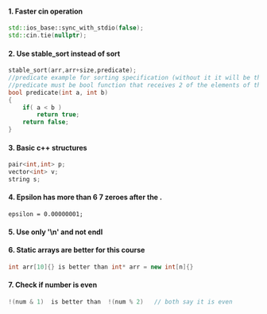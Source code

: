 #### 1. Faster cin operation ####
```c++
std::ios_base::sync_with_stdio(false);
std::cin.tie(nullptr);
```

#### 2. Use stable_sort instead of sort ####
```c++
stable_sort(arr,arr+size,predicate);
//predicate example for sorting specification (without it it will be the default)
//predicate must be bool function that receives 2 of the elements of the array and returns true if first is less than second
bool predicate(int a, int b)
{
    if( a < b )
        return true;
    return false;
}
```

#### 3. Basic c++ structures ####
```c++
pair<int,int> p;
vector<int> v;
string s;
```

#### 4. Epsilon has more than 6 7 zeroes after the . ####
```
epsilon = 0.00000001;
```

#### 5. Use only '\n' and not endl ####

#### 6. Static arrays are better for this course ####
```c++
int arr[10]{} is better than int* arr = new int[n]{}
```

#### 7. Check if number is even ####
```c++
!(num & 1)  is better than  !(num % 2)   // both say it is even
```
